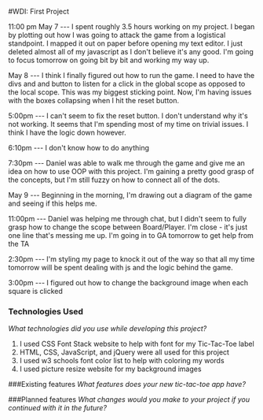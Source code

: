 #WDI: First Project

11:00 pm May 7 --- I spent roughly 3.5 hours working on my project.  I began by plotting out how I was going to attack
the game from a logistical standpoint.  I mapped it out on paper before opening my text editor.  I just deleted almost
all of my javascript as I don't believe it's any good.  I'm going to focus tomorrow on going bit by bit and working my
way up.

May 8 --- I think I finally figured out how to run the game.  I need to have the divs and and button to listen for a click in the global scope as opposed to the local scope.  This was my biggest sticking point.  Now, I'm having issues with the boxes collapsing when I hit the reset button.

5:00pm --- I can't seem to fix the reset button.  I don't understand why it's not working.  It seems that I'm spending most of my time on trivial issues.  I think I have the logic down however.

6:10pm --- I don't know how to do anything

7:30pm --- Daniel was able to walk me through the game and give me an idea on how to use OOP with this project.  I'm gaining a pretty good grasp of the concepts, but I'm still fuzzy on how to connect all of the dots.

May 9 --- Beginning in the morning, I'm drawing out a diagram of the game and seeing if this helps me.

11:00pm --- Daniel was helping me through chat, but I didn't seem to fully grasp how to change the scope between Board/Player.  I'm close - it's just one line that's messing me up.  I'm going in to GA tomorrow to get help from the TA

2:30pm --- I'm styling my page to knock it out of the way so that all my time tomorrow will be spent dealing with js and the logic behind the game.

3:00pm --- I figured out how to change the background image when each square is clicked




### Technologies Used
*What technologies did you use while developing this project?*
1) I used CSS Font Stack website to help with font for my Tic-Tac-Toe label
2) HTML, CSS, JavaScript, and jQuery were all used for this project
3) I used w3 schools font color list to help with coloring my words
4) I used picture resize website for my background images

###Existing features
*What features does your new tic-tac-toe app have?*

###Planned features
*What changes would you make to your project if you continued with it in the future?*
